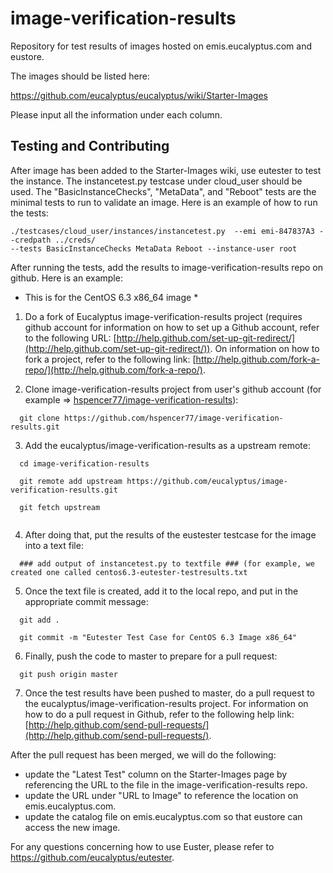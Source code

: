 image-verification-results
==========================

Repository for test results of images hosted on emis.eucalyptus.com and eustore.

The images should be listed here:

https://github.com/eucalyptus/eucalyptus/wiki/Starter-Images

Please input all the information under each column.  

## Testing and Contributing

After image has been added to the Starter-Images wiki, use eutester to test the instance.  The instancetest.py testcase under cloud_user should be used.  The "BasicInstanceChecks", "MetaData", and "Reboot" tests are the minimal tests to run to validate an image.  Here is an example of how to run the tests:

```
./testcases/cloud_user/instances/instancetest.py  --emi emi-847837A3 --credpath ../creds/ 
--tests BasicInstanceChecks MetaData Reboot --instance-user root
```

After running the tests, add the results to image-verification-results repo on github.  Here is an example:

* This is for the CentOS 6.3 x86_64 image *

1.  Do a fork of Eucalyptus image-verification-results project (requires github account for information on how to set up a Github account, refer to the following URL: [http://help.github.com/set-up-git-redirect/](http://help.github.com/set-up-git-redirect/)).  On information on how to fork a project, refer to the following link: [http://help.github.com/fork-a-repo/](http://help.github.com/fork-a-repo/).

2.  Clone image-verification-results project from user's github account (for example =>  [hspencer77/image-verification-results](https://github.com/hspencer77/image-verification-results)):

```
  git clone https://github.com/hspencer77/image-verification-results.git
```

3. Add the eucalyptus/image-verification-results as a upstream remote:

```
  cd image-verification-results
  
  git remote add upstream https://github.com/eucalyptus/image-verification-results.git
  
  git fetch upstream
  
```

4. After doing that, put the results of the eustester testcase for the image into a text file:

```
  ### add output of instancetest.py to textfile ### (for example, we created one called centos6.3-eutester-testresults.txt
```

5. Once the text file is created, add it to the local repo, and put in the appropriate commit message:
  
```
  git add .
  
  git commit -m "Eutester Test Case for CentOS 6.3 Image x86_64"
```

6. Finally, push the code to master to prepare for a pull request:
  
``` 
  git push origin master
```

7. Once the test results have been pushed to master, do a pull request to the eucalyptus/image-verification-results project.  For information on how to do a pull request in Github, refer to the following help link: [http://help.github.com/send-pull-requests/](http://help.github.com/send-pull-requests/).

After the pull request has been merged, we will do the following:

  * update the "Latest Test" column on the Starter-Images page by referencing the URL to the file in the image-verification-results repo.
  * update the URL under "URL to Image" to reference the location on emis.eucalyptus.com.
  * update the catalog file on emis.eucalyptus.com so that eustore can access the new image.

For any questions concerning how to use Euster, please refer to https://github.com/eucalyptus/eutester.



